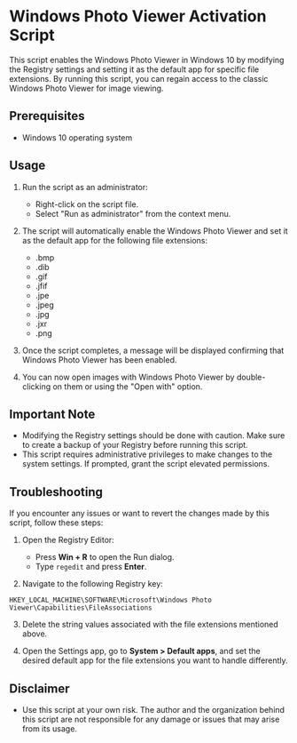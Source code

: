 # Windows Photo Viewer Activation Script

This script enables the Windows Photo Viewer in Windows 10 by modifying the Registry settings and setting it as the default app for specific file extensions. By running this script, you can regain access to the classic Windows Photo Viewer for image viewing.

## Prerequisites

- Windows 10 operating system

## Usage

1. Run the script as an administrator:
   - Right-click on the script file.
   - Select "Run as administrator" from the context menu.

2. The script will automatically enable the Windows Photo Viewer and set it as the default app for the following file extensions:
   - .bmp
   - .dib
   - .gif
   - .jfif
   - .jpe
   - .jpeg
   - .jpg
   - .jxr
   - .png

3. Once the script completes, a message will be displayed confirming that Windows Photo Viewer has been enabled.

4. You can now open images with Windows Photo Viewer by double-clicking on them or using the "Open with" option.

## Important Note

- Modifying the Registry settings should be done with caution. Make sure to create a backup of your Registry before running this script.
- This script requires administrative privileges to make changes to the system settings. If prompted, grant the script elevated permissions.

## Troubleshooting

If you encounter any issues or want to revert the changes made by this script, follow these steps:

1. Open the Registry Editor:
   - Press **Win + R** to open the Run dialog.
   - Type `regedit` and press **Enter**.

2. Navigate to the following Registry key:

`HKEY_LOCAL_MACHINE\SOFTWARE\Microsoft\Windows Photo Viewer\Capabilities\FileAssociations` 


3. Delete the string values associated with the file extensions mentioned above.

4. Open the Settings app, go to **System > Default apps**, and set the desired default app for the file extensions you want to handle differently.

## Disclaimer

- Use this script at your own risk. The author and the organization behind this script are not responsible for any damage or issues that may arise from its usage.

